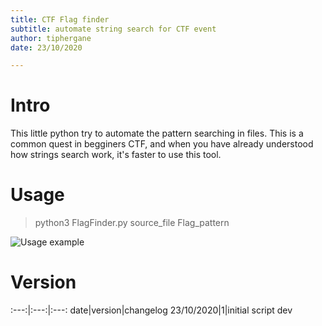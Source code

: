 ```yaml
---
title: CTF Flag finder
subtitle: automate string search for CTF event
author: tiphergane
date: 23/10/2020

---
```


# Intro

This little python try to automate the pattern searching in files.
This is a common quest in begginers CTF, and when you have already understood how strings search work, it's faster to use this tool.

# Usage

>python3 FlagFinder.py source_file Flag_pattern

![](/home/tiphergane/Images/example.png "Usage example")

# Version

:---:|:---:|:---:
date|version|changelog
23/10/2020|1|initial script dev



